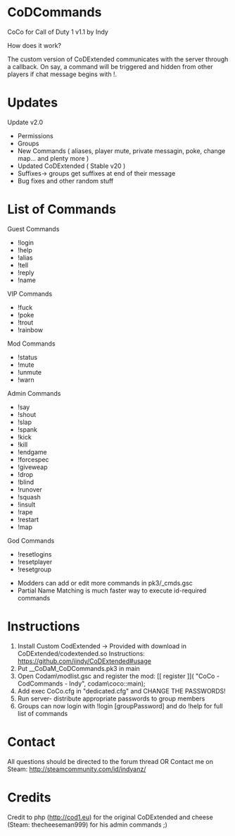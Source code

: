 # CoDCommands
CoCo for Call of Duty 1 v1.1 by Indy

How does it work? 

The custom version of CoDExtended communicates with the server through a callback. On say, a command will be triggered and hidden from other players if chat message begins with !.

# Updates

Update v2.0
- Permissions
- Groups
- New Commands ( aliases, player mute, private messagin, poke, change map... and plenty more )
- Updated CoDExtended ( Stable v20 )
- Suffixes-> groups get suffixes at end of their message
- Bug fixes and other random stuff

# List of Commands

Guest Commands
- !login        
- !help        
- !alias      
- !tell      
- !reply      
- !name 

VIP Commands      
- !fuck       
- !poke       
- !trout       
- !rainbow 

Mod Commands
- !status
- !mute
- !unmute
- !warn

Admin Commands
- !say
- !shout       
- !slap        
- !spank          
- !kick      
- !kill            
- !endgame 
- !forcespec   
- !giveweap   
- !drop
- !blind
- !runover
- !squash
- !insult
- !rape
- !restart
- !map

God Commands 
- !resetlogins 
- !resetplayer 
- !resetgroup 

* Modders can add or edit more commands in pk3/_cmds.gsc
* Partial Name Matching is much faster way to execute id-required commands

# Instructions
1. Install Custom CodExtended -> Provided with download in CoDExtended/codextended.so
        Instructions: https://github.com/iindy/CoDExtended#usage
1. Put __CoDaM_CoDCommands.pk3 in main
2. Open Codam\modlist.gsc and register the mod:
	[[ register ]]( "CoCo - CodCommands - Indy", codam\coco::main);
3. Add exec CoCo.cfg in "dedicated.cfg" and CHANGE THE PASSWORDS!
4. Run server- distribute appropriate passwords to group members
5. Groups can now login with !login [groupPassword] and do !help for full list of commands

# Contact
All questions should be directed to the forum thread
					                OR
Contact me on Steam: http://steamcommunity.com/id/indyanz/

# Credits
Credit to php (http://cod1.eu) for the original CoDExtended and cheese (Steam: thecheeseman999) for his admin commands ;)
